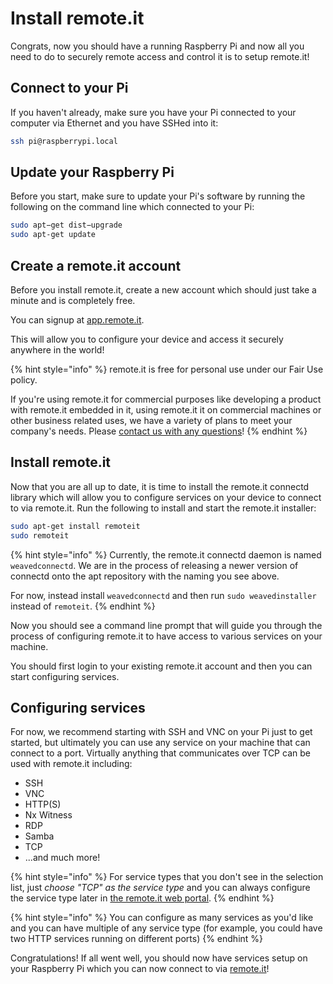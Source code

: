 # Install remote.it

Congrats, now you should have a running Raspberry Pi and now all you need to do to securely remote access and control it is to setup remote.it!

## Connect to your Pi

If you haven't already, make sure you have your Pi connected to your computer via Ethernet and you have SSHed into it:

```bash
ssh pi@raspberrypi.local
```

## Update your Raspberry Pi

Before you start, make sure to update your Pi's software by running the following on the command line which connected to your Pi:

```bash
sudo apt−get dist−upgrade
sudo apt-get update
```

## Create a remote.it account

Before you install remote.it, create a new account which should just take a minute and is completely free. 

You can signup at [app.remote.it](https://app.remote.it).

This will allow you to configure your device and access it securely anywhere in the world!

{% hint style="info" %}
remote.it is free for personal use under our Fair Use policy. 

If you're using remote.it for commercial purposes like developing a product with remote.it embedded in it, using remote.it it on commercial machines or other business related uses, we have a variety of plans to meet your company's needs. Please [contact us with any questions](https://remot3it.zendesk.com)!
{% endhint %}

## Install remote.it

Now that you are all up to date, it is time to install the remote.it connectd library which will allow you to configure services on your device to connect to via remote.it. Run the following to install and start the remote.it installer:

```bash
sudo apt-get install remoteit
sudo remoteit
```

{% hint style="info" %}
Currently, the remote.it connectd daemon is named `weavedconnectd`. We are in the process of releasing a newer version of connectd onto the apt repository with the naming you see above.

For now, instead install `weavedconnectd` and then run `sudo weavedinstaller` instead of `remoteit`.
{% endhint %}

Now you should see a command line prompt that will guide you through the process of configuring remote.it to have access to various services on your machine.

You should first login to your existing remote.it account and then you can start configuring services.

## Configuring services

For now, we recommend starting with SSH and VNC on your Pi just to get started, but ultimately you can use any service on your machine that can connect to a port. Virtually anything that communicates over TCP can be used with remote.it including:

* SSH
* VNC
* HTTP\(S\)
* Nx Witness
* RDP
* Samba
* TCP
* ...and much more!

{% hint style="info" %}
For service types that you don't see in the selection list, just _choose "TCP" as the service type_ and you can always configure the service type later in [the remote.it web portal](https://app.remote.it).
{% endhint %}

{% hint style="info" %}
You can configure as many services as you'd like and you can have multiple of any service type \(for example, you could have two HTTP services running on different ports\)
{% endhint %}

Congratulations! If all went well, you should now have services setup on your Raspberry Pi which you can now connect to via [remote.it](https://app.remote.it)!

